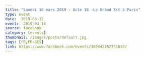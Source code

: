 ```yaml
---
title: "Samedi 16 mars 2019 - Acte 18 -Le Grand Est à Paris"
type: event
date:  2019-03-12
event:  2019-03-16
source: facebook
category: [events]
thumbnail: /images/posts/default.jpg
tags: [FR,FR-GES]
link: https://www.facebook.com/events/380442262751630/
---
```

